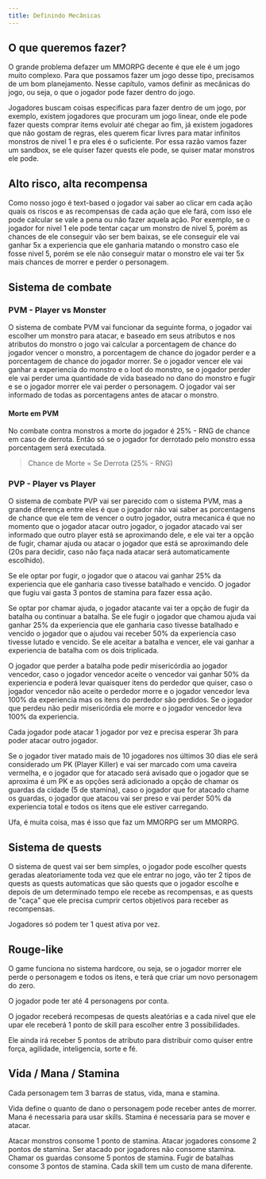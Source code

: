 ```yaml
---
title: Definindo Mecânicas
---
```


## O que queremos fazer?

O grande problema defazer um MMORPG decente é que ele é um jogo muito complexo. Para que possamos fazer um jogo desse tipo, precisamos de um bom planejamento. Nesse capítulo, vamos definir as mecânicas do jogo, ou seja, o que o jogador pode fazer dentro do jogo.

Jogadores buscam coisas especificas para fazer dentro de um jogo, por exemplo, existem jogadores que procuram um jogo linear, onde ele pode fazer quests comprar items evoluir até chegar ao fim, já existem jogadores que não gostam de regras, eles querem ficar livres para matar infinitos monstros de nivel 1 e pra eles é o suficiente. Por essa razão vamos fazer um sandbox, se ele quiser fazer quests ele pode, se quiser matar monstros ele pode.

## Alto risco, alta recompensa

Como nosso jogo é text-based o jogador vai saber ao clicar em cada ação quais os riscos e as recompensas de cada ação que ele fará, com isso ele pode calcular se vale a pena ou não fazer aquela ação. Por exemplo, se o jogador for nivel 1 ele pode tentar caçar um monstro de nivel 5, porém as chances de ele conseguir vão ser bem baixas, se ele conseguir ele vai ganhar 5x a experiencia que ele ganharia matando o monstro caso ele fosse nivel 5, porém se ele não conseguir matar o monstro ele vai ter 5x mais chances de morrer e perder o personagem.

## Sistema de combate

### PVM - Player vs Monster

O sistema de combate PVM vai funcionar da seguinte forma, o jogador vai escolher um monstro para atacar, e baseado em seus atributos e nos atributos do monstro o jogo vai calcular a porcentagem de chance do jogador vencer o monstro, a porcentagem de chance do jogador perder e a porcentagem de chance do jogador morrer. Se o jogador vencer ele vai ganhar a experiencia do monstro e o loot do monstro, se o jogador perder ele vai perder uma quantidade de vida baseado no dano do monstro e fugir e se o jogador morrer ele vai perder o personagem. O jogador vai ser informado de todas as porcentagens antes de atacar o monstro.

#### Morte em PVM

No combate contra monstros a morte do jogador é 25% - RNG de chance em caso de derrota. Então só se o jogador for derrotado pelo monstro essa porcentagem será executada.

> Chance de Morte = Se Derrota (25% - RNG)

### PVP - Player vs Player

O sistema de combate PVP vai ser parecido com o sistema PVM, mas a grande diferença entre eles é que o jogador não vai saber as porcentagens de chance que ele tem de vencer o outro jogador, outra mecanica é que no momento que o jogador atacar outro jogador, o jogador atacado vai ser informado que outro player está se aproximando dele, e ele vai ter a opção de fugir, chamar ajuda ou atacar o jogador que está se aproximando dele (20s para decidir, caso não faça nada atacar será automaticamente escolhido).

Se ele optar por fugir, o jogador que o atacou vai ganhar 25% da experiencia que ele ganharia caso tivesse batalhado e vencido. O jogador que fugiu vai gasta 3 pontos de stamina para fazer essa ação.

Se optar por chamar ajuda, o jogador atacante vai ter a opção de fugir da batalha ou continuar a batalha. Se ele fugir o jogador que chamou ajuda vai ganhar 25% da experiencia que ele ganharia caso tivesse batalhado e vencido o jogador que o ajudou vai receber 50% da experiencia caso tivesse lutado e vencido. Se ele aceitar a batalha e vencer, ele vai ganhar a experiencia de batalha com os dois triplicada.

O jogador que perder a batalha pode pedir misericórdia ao jogador vencedor, caso o jogador vencedor aceite o vencedor vai ganhar 50% da experiencia e poderá levar quaisquer itens do perdedor que quiser, caso o jogador vencedor não aceite o perdedor morre e o jogador vencedor leva 100% da experiencia mas os itens do perdedor são perdidos. Se o jogador que perdeu não pedir misericórdia ele morre e o jogador vencedor leva 100% da experiencia.

Cada jogador pode atacar 1 jogador por vez e precisa esperar 3h para poder atacar outro jogador.

Se o jogador tiver matado mais de 10 jogadores nos últimos 30 dias ele será considerado um PK (Player Killer) e vai ser marcado com uma caveira vermelha, e o jogador que for atacado será avisado que o jogador que se aproxima é um PK e as opções será adicionado a opção de chamar os guardas da cidade (5 de stamina), caso o jogador que for atacado chame os guardas, o jogador que atacou vai ser preso e vai perder 50% da experiencia total e todos os itens que ele estiver carregando.

Ufa, é muita coisa, mas é isso que faz um MMORPG ser um MMORPG.

## Sistema de quests

O sistema de quest vai ser bem simples, o jogador pode escolher quests geradas aleatoriamente toda vez que ele entrar no jogo, vão ter 2 tipos de quests as quests automaticas que são quests que o jogador escolhe e depois de um determinado tempo ele recebe as recompensas, e as quests de "caça" que ele precisa cumprir certos objetivos para receber as recompensas.

Jogadores só podem ter 1 quest ativa por vez.

## Rouge-like

O game funciona no sistema hardcore, ou seja, se o jogador morrer ele perde o personagem e todos os itens, e terá que criar um novo personagem do zero.

O jogador pode ter até 4 personagens por conta.

O jogador receberá recompesas de quests aleatórias e a cada nivel que ele upar ele receberá 1 ponto de skill para escolher entre 3 possibilidades.

Ele ainda irá receber 5 pontos de atributo para distribuir como quiser entre força, agilidade, inteligencia, sorte e fé.

## Vida / Mana / Stamina

Cada personagem tem 3 barras de status, vida, mana e stamina.

Vida define o quanto de dano o personagem pode receber antes de morrer.
Mana é necessaria para usar skills.
Stamina é necessaria para se mover e atacar.

Atacar monstros consome 1 ponto de stamina.
Atacar jogadores consome 2 pontos de stamina.
Ser atacado por jogadores não consome stamina.
Chamar os guardas consome 5 pontos de stamina.
Fugir de batalhas consome 3 pontos de stamina.
Cada skill tem um custo de mana diferente.